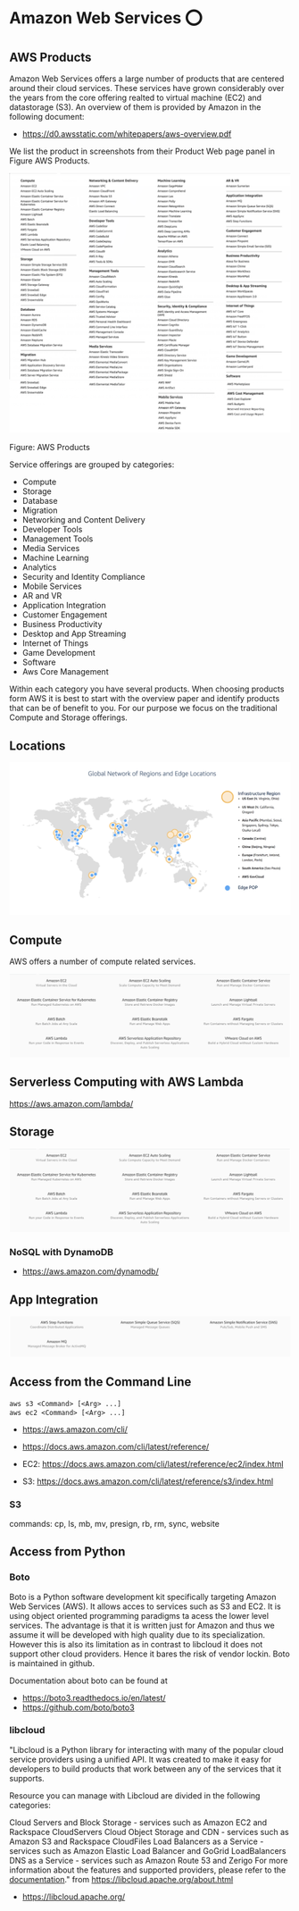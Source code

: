 # Amazon Web Services :o:

## AWS Products

Amazon Web Services offers a large number of products that are
centered around their cloud services. These services have grown
considerably over the years from the core offering realted to virtual
machine (EC2) and datastorage (S3). An overview of them is provided by
Amazon in the following document:

* <https://d0.awsstatic.com/whitepapers/aws-overview.pdf>

We list the product in screenshots from their Product Web page panel
in Figure AWS Products.

![](images/aws-products-1.png)
![](images/aws-products-2.png)

Figure: AWS Products


Service offerings are grouped by categories:

* Compute
* Storage
* Database
* Migration
* Networking and Content Delivery
* Developer Tools
* Management Tools
* Media Services
* Machine Learning
* Analytics
* Security and Identity Compliance
* Mobile Services
* AR and VR
* Application Integration
* Customer Engagement
* Business Productivity
* Desktop and App Streaming
* Internet of Things
* Game Development
* Software
* Aws Core Management

Within each category you have several products. When choosing products
form AWS it is best to start with the overview paper and identify
products that can be of benefit to you. For our purpose we focus on
the traditional Compute and Storage offerings.

## Locations

![](images/aws-locations.png)


## Compute

AWS offers a number of compute related services. 

![](images/aws-compute-list.png)

## Serverless Computing with AWS Lambda

<https://aws.amazon.com/lambda/>

## Storage

![](images/aws-compute-list.png)

### NoSQL with DynamoDB

* <https://aws.amazon.com/dynamodb/>

## App Integration

![](images/aws-app-integration.png)

## Access from the Command Line

	aws s3 <Command> [<Arg> ...]
	aws ec2 <Command> [<Arg> ...]


* <https://aws.amazon.com/cli/>
* <https://docs.aws.amazon.com/cli/latest/reference/>

* EC2: <https://docs.aws.amazon.com/cli/latest/reference/ec2/index.html>
* S3: <https://docs.aws.amazon.com/cli/latest/reference/s3/index.html>

### S3

commands: cp, ls, mb, mv, presign, rb, rm, sync, website

## Access from Python


### Boto

Boto is a Python software development kit specifically targeting
Amazon Web Services (AWS). It allows acces to services such as S3 and
EC2. It is using object oriented programming paradigms ta acess the
lower level services. The advantage is that it is written just for
Amazon and thus we assume it will be developed with high quality due
to its specialization. However this is also its limitation as in
contrast to libcloud it does not support other cloud providers. Hence
it bares the risk of vendor lockin. Boto is maintained in github.

Documentation about boto can be found at 

* https://boto3.readthedocs.io/en/latest/
* <https://github.com/boto/boto3>


### libcloud

"Libcloud is a Python library for interacting with many of the popular
cloud service providers using a unified API. It was created to make it
easy for developers to build products that work between any of the
services that it supports.

Resource you can manage with Libcloud are divided in the following categories:

Cloud Servers and Block Storage - services such as Amazon EC2 and
Rackspace CloudServers Cloud Object Storage and CDN - services such as
Amazon S3 and Rackspace CloudFiles Load Balancers as a Service -
services such as Amazon Elastic Load Balancer and GoGrid LoadBalancers
DNS as a Service - services such as Amazon Route 53 and Zerigo For
more information about the features and supported providers, please
refer to the
[documentation](https://libcloud.readthedocs.org/en/latest/)."  from
https://libcloud.apache.org/about.html


* <https://libcloud.apache.org/>

